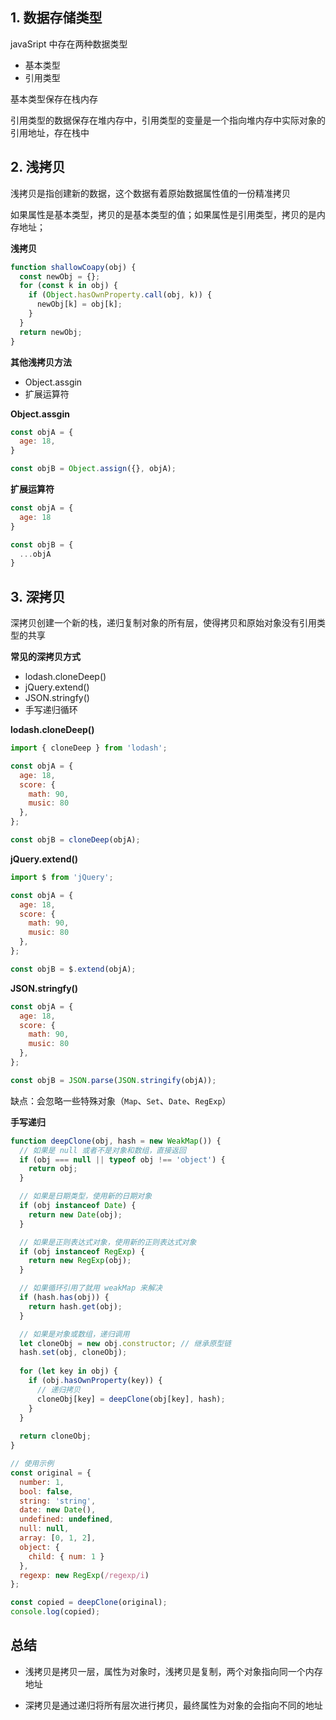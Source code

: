 ## 1. 数据存储类型
javaSript 中存在两种数据类型
- 基本类型
- 引用类型

基本类型保存在栈内存

引用类型的数据保存在堆内存中，引用类型的变量是一个指向堆内存中实际对象的引用地址，存在栈中
## 2. 浅拷贝
浅拷贝是指创建新的数据，这个数据有着原始数据属性值的一份精准拷贝

如果属性是基本类型，拷贝的是基本类型的值；如果属性是引用类型，拷贝的是内存地址；



**浅拷贝**
``` javaScript
function shallowCoapy(obj) {
  const newObj = {};
  for (const k in obj) {
    if (Object.hasOwnProperty.call(obj, k)) {
      newObj[k] = obj[k];
    }
  }
  return newObj;
}
```
**其他浅拷贝方法**

- Object.assgin
- 扩展运算符

**Object.assgin**
```javaScript
const objA = {
  age: 18,
}

const objB = Object.assign({}, objA);
```
**扩展运算符**
```javaScript
const objA = {
  age: 18
}

const objB = {
  ...objA
}
```
## 3. 深拷贝

深拷贝创建一个新的栈，递归复制对象的所有层，使得拷贝和原始对象没有引用类型的共享

**常见的深拷贝方式**

- lodash.cloneDeep()
- jQuery.extend()
- JSON.stringfy()
- 手写递归循环

**lodash.cloneDeep()**
```javaScript
import { cloneDeep } from 'lodash';

const objA = {
  age: 18,
  score: {
    math: 90,
    music: 80
  },
};

const objB = cloneDeep(objA);
```
**jQuery.extend()**
```javaScript
import $ from 'jQuery';

const objA = {
  age: 18,
  score: {
    math: 90,
    music: 80
  },
};

const objB = $.extend(objA);
```
**JSON.stringfy()**
```javaScript
const objA = {
  age: 18,
  score: {
    math: 90,
    music: 80
  },
};

const objB = JSON.parse(JSON.stringify(objA));
```
缺点：会忽略一些特殊对象（```Map```、```Set```、```Date```、```RegExp```）

**手写递归**
```javaScript
function deepClone(obj, hash = new WeakMap()) {
  // 如果是 null 或者不是对象和数组，直接返回
  if (obj === null || typeof obj !== 'object') {
    return obj;
  }

  // 如果是日期类型，使用新的日期对象
  if (obj instanceof Date) {
    return new Date(obj);
  }

  // 如果是正则表达式对象，使用新的正则表达式对象
  if (obj instanceof RegExp) {
    return new RegExp(obj);
  }

  // 如果循环引用了就用 weakMap 来解决
  if (hash.has(obj)) {
    return hash.get(obj);
  }

  // 如果是对象或数组，递归调用
  let cloneObj = new obj.constructor; // 继承原型链
  hash.set(obj, cloneObj);
  
  for (let key in obj) {
    if (obj.hasOwnProperty(key)) {
      // 递归拷贝
      cloneObj[key] = deepClone(obj[key], hash);
    }
  }
  
  return cloneObj;
}

// 使用示例
const original = {
  number: 1,
  bool: false,
  string: 'string',
  date: new Date(),
  undefined: undefined,
  null: null,
  array: [0, 1, 2],
  object: {
    child: { num: 1 }
  },
  regexp: new RegExp(/regexp/i)
};

const copied = deepClone(original);
console.log(copied);
```
## 总结
- 浅拷贝是拷贝一层，属性为对象时，浅拷贝是复制，两个对象指向同一个内存地址

- 深拷贝是通过递归将所有层次进行拷贝，最终属性为对象的会指向不同的地址